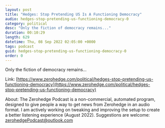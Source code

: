 ```yaml
---
layout: post
title: "Hedges: Stop Pretending US Is A Functioning Democracy"
audio: hedges-stop-pretending-us-functioning-democracy-0
category: political
desc: "Only the fiction of democracy remains..."
duration: 00:10:29
length: 629
datetime: Thu, 08 Sep 2022 02:05:00 +0000
tags: podcast
guid: hedges-stop-pretending-us-functioning-democracy-0
order: 0
---
```

Only the fiction of democracy remains...

Link: [https://www.zerohedge.com/political/hedges-stop-pretending-us-functioning-democracy](https://www.zerohedge.com/political/hedges-stop-pretending-us-functioning-democracy)

About: The Zerohedge Podcast is a non-commercial, automated program, designed to give people a way to get news from Zerohedge in an audio format.  I am actively working on tweaking and improving the setup to create a better listening experience (August 2022).  Suggestions are welcome: [zerohedgePodcast@outlook.com](mailto:zerohedgePodcast@outlook.com)